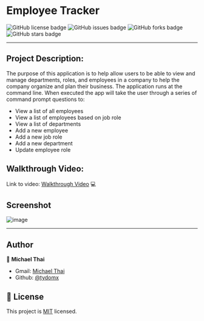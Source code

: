 # Employee Tracker

![GitHub license badge](https://img.shields.io/github/license/Tydomx/EmployeeTracker)
![GitHub issues badge](https://img.shields.io/github/issues/Tydomx/EmployeeTracker)
![GitHub forks badge](https://img.shields.io/github/forks/Tydomx/EmployeeTracker)
![GitHub stars badge](https://img.shields.io/github/stars/Tydomx/EmployeeTracker)

---

## Project Description:

The purpose of this application is to help allow users to be able to view and manage departments, roles, and employees in a company to help the company organize and plan their business. The application runs at the command line. When executed the app will take the user through a series of command prompt questions to:

- View a list of all employees
- View a list of employees based on job role
- View a list of departments
- Add a new employee
- Add a new job role
- Add a new department
- Update employee role

## Walkthrough Video:

Link to video: [Walkthrough Video]() 💻

## Screenshot

![image](https://user-images.githubusercontent.com/99767019/181298259-033873cb-f579-4120-8ecd-9f2c44fcfeee.png)

---

## Author

👤 **Michael Thai**

- Gmail: [Michael Thai](mailto:https://michaelthai16@gmail.com)
- Github: [@tydomx](https://github.com/tydomx)

## 📝 License

This project is [MIT](https://choosealicense.com/licenses/mit/) licensed.
